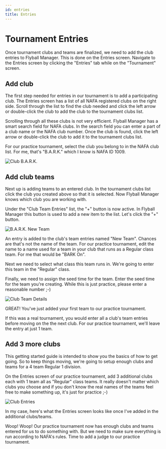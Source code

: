```yaml
---
id: entries
title: Entries
---
```


# Tournament Entries

Once tournament clubs and teams are finalized, we need to add the club entries to Flyball Manager. This is done on the Entries screen. Navigate to the Entries screen by clicking the "Entries" tab while on the "Tournament" screen.

## Add club

The first step needed for entries in our tournament is to add a participating club. The Entries screen has a list of all NAFA registered clubs on the right side. Scroll through the list to find the club needed and click the left arrow or double-click the club to add the club to the tournament clubs list.

Scrolling through all these clubs is not very efficient. Flyball Manager has a smart search field for NAFA clubs. In the search field you can enter a part of a club name or the NAFA club number. Once the club is found, click the left arrow or double-click the club to add it to the tournament clubs list.

For our practice tournament, select the club you belong to in the NAFA club list. For me, that's "B.A.R.K." which I know is NAFA ID 1009.

![Club B.A.R.K.](/img/entries-bark-search.svg)

## Add club teams

Next up is adding teams to an entered club. In the tournament clubs list click the club you created above so that it is selected. Now Flyball Manager knows which club you are working with.

Under the "Club Team Entries" list, the "+" button is now active. In Flyball Manager this button is used to add a new item to the list. Let's click the "+" button.

![B.A.R.K. New Team](/img/entries-new-club-team.svg)

An entry is added to the club's team entries named "New Team". Chances are that's not the name of the team. For our practice tournament, edit the name to a name used for a team in your club that runs as a Regular class team. For me that would be "BARK On".

Next we need to select what class this team runs in. We're going to enter this team in the "Regular" class.

Finally, we need to assign the seed time for the team. Enter the seed time for the team you're creating. While this is just practice, please enter a reasonable number ;-)

![Club Team Details](/img/entries-club-team-detail.svg)

GREAT! You've just added your first team to our practice tournament.

If this was a real tournament, you would enter all a club's team entries before moving on the the next club. For our practice tournament, we'll leave the entry at just 1 team.

## Add 3 more clubs

This getting started guide is intended to show you the basics of how to get going. So to keep things moving, we're going to setup enough clubs and teams for a 4 team Regular 1 division.

On the Entries screen of our practice tournament, add 3 additional clubs each with 1 team all as "Regular" class teams. It really doesn't matter which clubs you choose and if you don't know the real names of the teams feel free to make something up, it's just for practice ;-)

![Club Entries](/img/entries-4-clubs.svg)

In my case, here's what the Entries screen looks like once I've added in the additional clubs/teams.

Woop! Woop! Our practice tournament now has enough clubs and teams entered for us to do something with. But we need to make sure everything is run according to NAFA's rules. Time to add a judge to our practice tournament.
